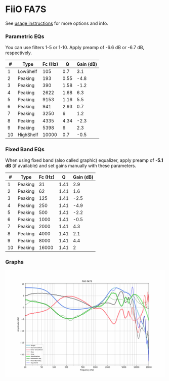 # FiiO FA7S
See [usage instructions](https://github.com/jaakkopasanen/AutoEq#usage) for more options and info.

### Parametric EQs
You can use filters 1-5 or 1-10. Apply preamp of -6.6 dB or -6.7 dB, respectively.

|   # | Type      |   Fc (Hz) |    Q |   Gain (dB) |
|-----|-----------|-----------|------|-------------|
|   1 | LowShelf  |       105 | 0.7  |         3.1 |
|   2 | Peaking   |       193 | 0.55 |        -4.8 |
|   3 | Peaking   |       390 | 1.58 |        -1.2 |
|   4 | Peaking   |      2622 | 1.68 |         6.3 |
|   5 | Peaking   |      9153 | 1.16 |         5.5 |
|   6 | Peaking   |       941 | 2.93 |         0.7 |
|   7 | Peaking   |      3250 | 6    |         1.2 |
|   8 | Peaking   |      4335 | 4.34 |        -2.3 |
|   9 | Peaking   |      5398 | 6    |         2.3 |
|  10 | HighShelf |     10000 | 0.7  |        -0.5 |

### Fixed Band EQs
When using fixed band (also called graphic) equalizer, apply preamp of **-5.1 dB** (if available) and set gains manually with these parameters.

|   # | Type    |   Fc (Hz) |    Q |   Gain (dB) |
|-----|---------|-----------|------|-------------|
|   1 | Peaking |        31 | 1.41 |         2.9 |
|   2 | Peaking |        62 | 1.41 |         1.6 |
|   3 | Peaking |       125 | 1.41 |        -2.5 |
|   4 | Peaking |       250 | 1.41 |        -4.9 |
|   5 | Peaking |       500 | 1.41 |        -2.2 |
|   6 | Peaking |      1000 | 1.41 |        -0.5 |
|   7 | Peaking |      2000 | 1.41 |         4.3 |
|   8 | Peaking |      4000 | 1.41 |         2.1 |
|   9 | Peaking |      8000 | 1.41 |         4.4 |
|  10 | Peaking |     16000 | 1.41 |         2   |

### Graphs
![](./FiiO%20FA7S.png)
